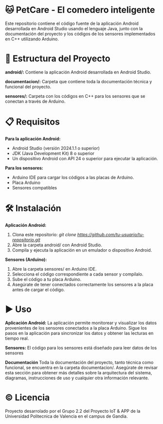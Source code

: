 # 🐱 PetCare - El comedero inteligente
Este repositorio contiene el código fuente de la aplicación Android desarrollada en Android Studio usando el lenguaje Java, junto con la documentación del proyecto y los códigos de los sensores implementados en C++ utilizando Arduino.

# 📂 Estructura del Proyecto
**android/:** Contiene la aplicación Android desarrollada en Android Studio.

**documentacion/:** Carpeta que contiene toda la documentación técnica y funcional del proyecto.

**sensores/:** Carpeta con los códigos en C++ para los sensores que se conectan a través de Arduino.

# 📋 Requisitos
**Para la aplicación Android:** 
- Android Studio (versión 2024.1.1 o superior)
- JDK (Java Development Kit) 8 o superior
- Un dispositivo Android con API 24 o superior para ejecutar la aplicación.

**Para los sensores:**
- Arduino IDE para cargar los códigos a las placas de Arduino.
- Placa Arduino 
- Sensores compatibles 

# 🛠️ Instalación
**Aplicación Android:**
1. Clona este repositorio:
   _git clone https://github.com/tu-usuario/tu-repositorio.git_
2. Abre la carpeta android/ con Android Studio.
3. Compila y ejecuta la aplicación en un emulador o dispositivo Android.

**Sensores (Arduino):**
1. Abre la carpeta sensores/ en Arduino IDE.
2. Selecciona el código correspondiente a cada sensor y compílalo.
3. Sube el código a tu placa Arduino.
4. Asegúrate de tener conectados correctamente los sensores a la placa antes de cargar el código.

# ▶️ Uso
**Aplicación Android:**
La aplicación permite monitorear y visualizar los datos provenientes de los sensores conectados a la placa Arduino. Sigue los pasos en la aplicación para sincronizar los datos y obtener las lecturas en tiempo real.

**Sensores:**
El código para los sensores está diseñado para leer datos de los sensores

**Documentación**
Toda la documentación del proyecto, tanto técnica como funcional, se encuentra en la carpeta documentacion/. Asegúrate de revisar esta sección para obtener más detalles sobre la arquitectura del sistema, diagramas, instrucciones de uso y cualquier otra información relevante.

# ©️ Licencia
Proyecto desarrolado por el Grupo 2.2 del Proyecto IoT & APP de la Universidad Politecnica de Valencia en el campus de Gandía.  




